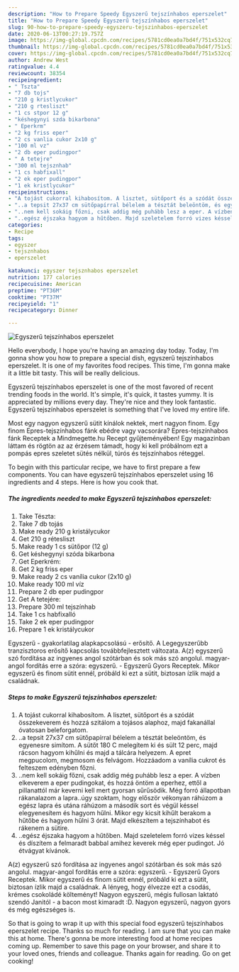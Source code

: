 ```yaml
---
description: "How to Prepare Speedy Egyszerű tejszínhabos eperszelet"
title: "How to Prepare Speedy Egyszerű tejszínhabos eperszelet"
slug: 90-how-to-prepare-speedy-egyszeru-tejszinhabos-eperszelet
date: 2020-06-13T00:27:19.757Z
image: https://img-global.cpcdn.com/recipes/5781cd0ea0a7bd4f/751x532cq70/egyszeru-tejszinhabos-eperszelet-recept-foto.jpg
thumbnail: https://img-global.cpcdn.com/recipes/5781cd0ea0a7bd4f/751x532cq70/egyszeru-tejszinhabos-eperszelet-recept-foto.jpg
cover: https://img-global.cpcdn.com/recipes/5781cd0ea0a7bd4f/751x532cq70/egyszeru-tejszinhabos-eperszelet-recept-foto.jpg
author: Andrew West
ratingvalue: 4.4
reviewcount: 38354
recipeingredient:
- " Tszta"
- "7 db tojs"
- "210 g kristlycukor"
- "210 g rtesliszt"
- "1 cs stpor 12 g"
- "késhegynyi szda bikarbona"
- " Eperkrm"
- "2 kg friss eper"
- "2 cs vanlia cukor 2x10 g"
- "100 ml vz"
- "2 db eper pudingpor"
- " A tetejre"
- "300 ml tejsznhab"
- "1 cs habfixall"
- "2 ek eper pudingpor"
- "1 ek kristlycukor"
recipeinstructions:
- "A tojást cukorral kihabosítom. A lisztet, sütőport és a szódát összekeverem és hozzá szitálom a tojásos alaphoz, majd fakanállal óvatosan beleforgatom."
- "..a tepsit 27x37 cm sütőpapírral bélelem a tésztát beleöntöm, és egyenesre simítom. A sütőt 180 C melegítem ki és sült 12 perc, majd rácson hagyom kihűlni és majd a tálcára helyezem. A epret megpucolom, megmosom és felvágom. Hozzáadom a vanília cukrot és felteszem edényben főzni."
- "..nem kell sokáig főzni, csak addig még puhább lesz a eper. A vízben elkeverem a eper pudingokat, és hozzá öntöm a eperhez, ettől a pillanattól már keverni kell mert gyorsan sűrűsödik. Még forró állapotban rákanalazom a lapra..úgy szoktam, hogy először vékonyan ráhúzom a egész lapra és utána ráhúzom a második sort és végül késsel elegyenesítem és hagyom hűlni. Mikor egy kicsit kihűlt berakom a hűtőbe és hagyom hűlni 3 órát. Majd elkészítem a tejszínhabot és rákenem a sütire."
- "..egész éjszaka hagyom a hűtőben. Majd szeletelem forró vizes késsel és díszítem a felmaradt babbal amihez keverek még eper pudingot. Jó étvágyat kívánok."
categories:
- Recipe
tags:
- egyszer
- tejsznhabos
- eperszelet

katakunci: egyszer tejsznhabos eperszelet 
nutrition: 177 calories
recipecuisine: American
preptime: "PT36M"
cooktime: "PT37M"
recipeyield: "1"
recipecategory: Dinner

---
```



![Egyszerű tejszínhabos eperszelet](https://img-global.cpcdn.com/recipes/5781cd0ea0a7bd4f/751x532cq70/egyszeru-tejszinhabos-eperszelet-recept-foto.jpg)

Hello everybody, I hope you're having an amazing day today. Today, I'm gonna show you how to prepare a special dish, egyszerű tejszínhabos eperszelet. It is one of my favorites food recipes. This time, I'm gonna make it a little bit tasty. This will be really delicious.

Egyszerű tejszínhabos eperszelet is one of the most favored of recent trending foods in the world. It's simple, it's quick, it tastes yummy. It is appreciated by millions every day. They're nice and they look fantastic. Egyszerű tejszínhabos eperszelet is something that I've loved my entire life.

Most egy nagyon egyszerű sütit kínálok nektek, mert nagyon finom. Egy finom Epres-tejszínhabos fánk ebédre vagy vacsorára? Epres-tejszínhabos fánk Receptek a Mindmegette.hu Recept gyűjteményében! Egy magazinban láttam és rögtön az az érzésem támadt, hogy ki kell próbálnom ezt a pompás epres szeletet sütés nélkül, túrós és tejszínhabos réteggel.


To begin with this particular recipe, we have to first prepare a few components. You can have egyszerű tejszínhabos eperszelet using 16 ingredients and 4 steps. Here is how you cook that.

<!--inarticleads1-->

##### The ingredients needed to make Egyszerű tejszínhabos eperszelet:

1. Take  Tészta:
1. Take 7 db tojás
1. Make ready 210 g kristálycukor
1. Get 210 g rétesliszt
1. Make ready 1 cs sütőpor (12 g)
1. Get késhegynyi szóda bikarbona
1. Get  Eperkrém:
1. Get 2 kg friss eper
1. Make ready 2 cs vanília cukor (2x10 g)
1. Make ready 100 ml víz
1. Prepare 2 db eper pudingpor
1. Get  A tetejére:
1. Prepare 300 ml tejszínhab
1. Take 1 cs habfixalló
1. Take 2 ek eper pudingpor
1. Prepare 1 ek kristálycukor


Egyszerű - gyakorlatilag alapkapcsolású - erősítő. A Legegyszerűbb tranzisztoros erősítő kapcsolás továbbfejlesztett változata. A(z) egyszerű szó fordítása az ingyenes angol szótárban és sok más szó angolul. magyar-angol fordítás erre a szóra: egyszerű. - Egyszerű Gyors Receptek. Mikor egyszerű és finom sütit ennél, próbáld ki ezt a sütit, biztosan ízlik majd a családnak. 

<!--inarticleads2-->

##### Steps to make Egyszerű tejszínhabos eperszelet:

1. A tojást cukorral kihabosítom. A lisztet, sütőport és a szódát összekeverem és hozzá szitálom a tojásos alaphoz, majd fakanállal óvatosan beleforgatom.
1. ..a tepsit 27x37 cm sütőpapírral bélelem a tésztát beleöntöm, és egyenesre simítom. A sütőt 180 C melegítem ki és sült 12 perc, majd rácson hagyom kihűlni és majd a tálcára helyezem. A epret megpucolom, megmosom és felvágom. Hozzáadom a vanília cukrot és felteszem edényben főzni.
1. ..nem kell sokáig főzni, csak addig még puhább lesz a eper. A vízben elkeverem a eper pudingokat, és hozzá öntöm a eperhez, ettől a pillanattól már keverni kell mert gyorsan sűrűsödik. Még forró állapotban rákanalazom a lapra..úgy szoktam, hogy először vékonyan ráhúzom a egész lapra és utána ráhúzom a második sort és végül késsel elegyenesítem és hagyom hűlni. Mikor egy kicsit kihűlt berakom a hűtőbe és hagyom hűlni 3 órát. Majd elkészítem a tejszínhabot és rákenem a sütire.
1. ..egész éjszaka hagyom a hűtőben. Majd szeletelem forró vizes késsel és díszítem a felmaradt babbal amihez keverek még eper pudingot. Jó étvágyat kívánok.


A(z) egyszerű szó fordítása az ingyenes angol szótárban és sok más szó angolul. magyar-angol fordítás erre a szóra: egyszerű. - Egyszerű Gyors Receptek. Mikor egyszerű és finom sütit ennél, próbáld ki ezt a sütit, biztosan ízlik majd a családnak. A lényeg, hogy élvezze ezt a csodás, krémes csokoládé költeményt! Nagyon egyszerű, mégis fullosan laktató szendó Janitól - a bacon most kimaradt :D. Nagyon egyszerű, nagyon gyors és még egészséges is. 

So that is going to wrap it up with this special food egyszerű tejszínhabos eperszelet recipe. Thanks so much for reading. I am sure that you can make this at home. There's gonna be more interesting food at home recipes coming up. Remember to save this page on your browser, and share it to your loved ones, friends and colleague. Thanks again for reading. Go on get cooking!
